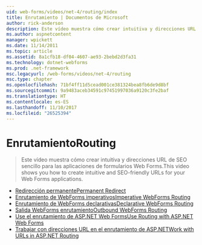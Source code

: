```yaml
---
uid: web-forms/videos/net-4/routing/index
title: Enrutamiento | Documentos de Microsoft
author: rick-anderson
description: Este vídeo muestra cómo crear intuitiva y direcciones URL de SEO sencillo para las aplicaciones de formularios Web Forms.
ms.author: aspnetcontent
manager: wpickett
ms.date: 11/14/2011
ms.topic: article
ms.assetid: 8a1cfb18-df04-4607-ae93-2bebd2d3fa31
ms.technology: dotnet-webforms
ms.prod: .net-framework
msc.legacyurl: /web-forms/videos/net-4/routing
msc.type: chapter
ms.openlocfilehash: 71bf4ff11d5cead001ce381324bea8fb6de9d8bf
ms.sourcegitcommit: 9a9483aceb34591c97451997036a9120c3fe2baf
ms.translationtype: HT
ms.contentlocale: es-ES
ms.lasthandoff: 11/10/2017
ms.locfileid: "26525394"
---
```

<a name="routing"></a><span data-ttu-id="23b16-103">Enrutamiento</span><span class="sxs-lookup"><span data-stu-id="23b16-103">Routing</span></span>
====================
> <span data-ttu-id="23b16-104">Este vídeo muestra cómo crear intuitiva y direcciones URL de SEO sencillo para las aplicaciones de formularios Web Forms.</span><span class="sxs-lookup"><span data-stu-id="23b16-104">This video shows you how to create intuitive and SEO-friendly URLs for your Web Forms applications.</span></span>


- [<span data-ttu-id="23b16-105">Redirección permanente</span><span class="sxs-lookup"><span data-stu-id="23b16-105">Permanent Redirect</span></span>](aspnet-4-quick-hit-permanent-redirect.md)
- [<span data-ttu-id="23b16-106">Enrutamiento de WebForms imperativos</span><span class="sxs-lookup"><span data-stu-id="23b16-106">Imperative WebForms Routing</span></span>](aspnet-4-quick-hit-imperative-webforms-routing.md)
- [<span data-ttu-id="23b16-107">Enrutamiento de WebForms declarativas</span><span class="sxs-lookup"><span data-stu-id="23b16-107">Declarative WebForms Routing</span></span>](aspnet-4-quick-hit-declarative-webforms-routing.md)
- [<span data-ttu-id="23b16-108">Salida WebForms enrutamiento</span><span class="sxs-lookup"><span data-stu-id="23b16-108">Outbound WebForms Routing</span></span>](aspnet-4-quick-hit-outbound-webforms-routing.md)
- [<span data-ttu-id="23b16-109">Use el enrutamiento de ASP.NET Web Forms</span><span class="sxs-lookup"><span data-stu-id="23b16-109">Use Routing with ASP.NET Web Forms</span></span>](how-do-i-use-routing-with-aspnet-web-forms.md)
- [<span data-ttu-id="23b16-110">Trabajar con direcciones URL en el enrutamiento de ASP.NET</span><span class="sxs-lookup"><span data-stu-id="23b16-110">Work with URLs in ASP.NET Routing</span></span>](how-do-i-work-with-urls-in-aspnet-routing.md)
